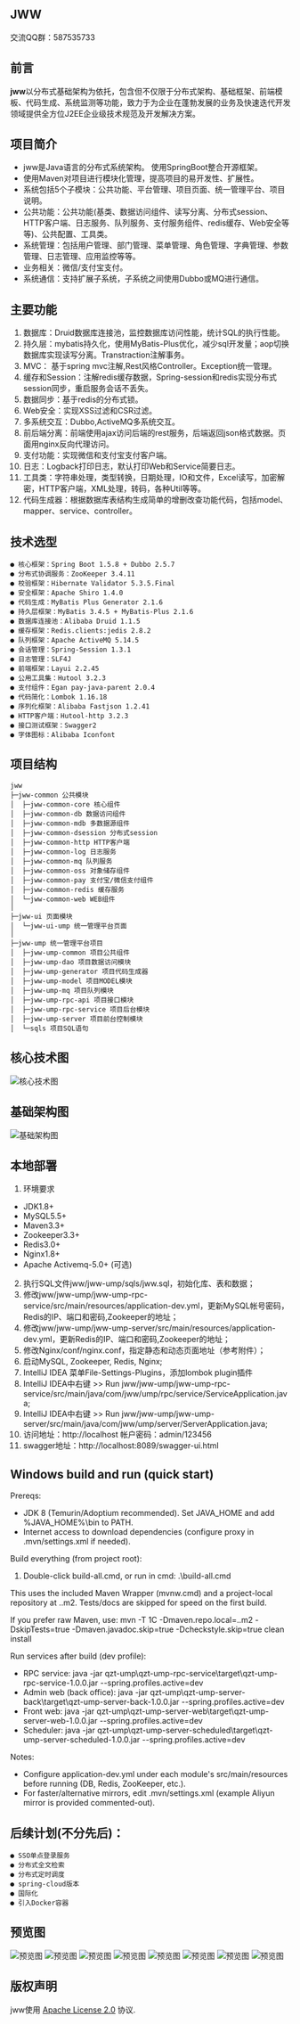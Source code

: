 ## JWW
交流QQ群：587535733

## 前言
**jww**以分布式基础架构为依托，包含但不仅限于分布式架构、基础框架、前端模板、代码生成、系统监测等功能，致力于为企业在蓬勃发展的业务及快速迭代开发领域提供全方位J2EE企业级技术规范及开发解决方案。

## 项目简介
- jww是Java语言的分布式系统架构。 使用SpringBoot整合开源框架。
- 使用Maven对项目进行模块化管理，提高项目的易开发性、扩展性。
- 系统包括5个子模块：公共功能、平台管理、项目页面、统一管理平台、项目说明。
- 公共功能：公共功能(基类、数据访问组件、读写分离、分布式session、HTTP客户端、日志服务、队列服务、支付服务组件、redis缓存、Web安全等等)、公共配置、工具类。
- 系统管理：包括用户管理、部门管理、菜单管理、角色管理、字典管理、参数管理、日志管理、应用监控等等。
- 业务相关：微信/支付宝支付。
- 系统通信：支持扩展子系统，子系统之间使用Dubbo或MQ进行通信。

## 主要功能
 1. 数据库：Druid数据库连接池，监控数据库访问性能，统计SQL的执行性能。 
 2. 持久层：mybatis持久化，使用MyBatis-Plus优化，减少sql开发量；aop切换数据库实现读写分离。Transtraction注解事务。
 3. MVC： 基于spring mvc注解,Rest风格Controller。Exception统一管理。
 4. 缓存和Session：注解redis缓存数据，Spring-session和redis实现分布式session同步，重启服务会话不丢失。
 5. 数据同步：基于redis的分布式锁。
 6. Web安全：实现XSS过滤和CSR过滤。
 7. 多系统交互：Dubbo,ActiveMQ多系统交互。
 8. 前后端分离：前端使用ajax访问后端的rest服务，后端返回json格式数据。页面用nginx反向代理访问。
 9. 支付功能：实现微信和支付宝支付客户端。
 10. 日志：Logback打印日志，默认打印Web和Service简要日志。
 11. 工具类：字符串处理，类型转换，日期处理，IO和文件，Excel读写，加密解密，HTTP客户端，XML处理，转码，各种Util等等。
 12. 代码生成器：根据数据库表结构生成简单的增删改查功能代码，包括model、mapper、service、controller。

## 技术选型
    ● 核心框架：Spring Boot 1.5.8 + Dubbo 2.5.7
    ● 分布式协调服务：ZooKeeper 3.4.11
    ● 校验框架：Hibernate Validator 5.3.5.Final
    ● 安全框架：Apache Shiro 1.4.0
    ● 代码生成：MyBatis Plus Generator 2.1.6
    ● 持久层框架：MyBatis 3.4.5 + MyBatis-Plus 2.1.6
    ● 数据库连接池：Alibaba Druid 1.1.5
    ● 缓存框架：Redis.clients:jedis 2.8.2
    ● 队列框架：Apache ActiveMQ 5.14.5
    ● 会话管理：Spring-Session 1.3.1
    ● 日志管理：SLF4J 
    ● 前端框架：Layui 2.2.45
    ● 公用工具集：Hutool 3.2.3
    ● 支付组件：Egan pay-java-parent 2.0.4
    ● 代码简化：Lombok 1.16.18
    ● 序列化框架：Alibaba Fastjson 1.2.41
    ● HTTP客户端：Hutool-http 3.2.3
    ● 接口测试框架：Swagger2
    ● 字体图标：Alibaba Iconfont
    

## 项目结构 
```
jww
├─jww-common 公共模块
│  ├─jww-common-core 核心组件
│  ├─jww-common-db 数据访问组件
│  ├─jww-common-mdb 多数据源组件
│  ├─jww-common-dsession 分布式session
│  ├─jww-common-http HTTP客户端
│  ├─jww-common-log 日志服务
│  ├─jww-common-mq 队列服务
│  ├─jww-common-oss 对象储存组件
│  ├─jww-common-pay 支付宝/微信支付组件
│  ├─jww-common-redis 缓存服务
│  └─jww-common-web WEB组件
│ 
├─jww-ui 页面模块
│  └─jww-ui-ump 统一管理平台页面
│ 
├─jww-ump 统一管理平台项目
│  ├─jww-ump-common 项目公共组件
│  ├─jww-ump-dao 项目数据访问模块
│  ├─jww-ump-generator 项目代码生成器
│  ├─jww-ump-model 项目MODEL模块
│  ├─jww-ump-mq 项目队列模块
│  ├─jww-ump-rpc-api 项目接口模块
│  ├─jww-ump-rpc-service 项目后台模块
│  ├─jww-ump-server 项目前台控制模块
│  └─sqls 项目SQL语句
``` 

## 核心技术图

![核心技术图](jww-readme/后台核心技术图.png)

## 基础架构图

![基础架构图](jww-readme/后台基础架构图.png)

## 本地部署

  1. 环境要求
   * JDK1.8+
   * MySQL5.5+
   * Maven3.3+
   * Zookeeper3.3+
   * Redis3.0+
   * Nginx1.8+
   * Apache Activemq-5.0+ (可选)
 2.	执行SQL文件jww/jww-ump/sqls/jww.sql，初始化库、表和数据；
 3.	修改jww/jww-ump/jww-ump-rpc-service/src/main/resources/application-dev.yml，更新MySQL帐号密码，Redis的IP、端口和密码,Zookeeper的地址；
 4. 修改jww/jww-ump/jww-ump-server/src/main/resources/application-dev.yml，更新Redis的IP、端口和密码,Zookeeper的地址；
 5.	修改Nginx/conf/nginx.conf，指定静态和动态页面地址（参考附件）；
 6.	启动MySQL, Zookeeper, Redis, Nginx;
 7. IntelliJ IDEA 菜单File-Settings-Plugins，添加lombok plugin插件
 8. IntelliJ IDEA中右键 >> Run jww/jww-ump/jww-ump-rpc-service/src/main/java/com/jww/ump/rpc/service/ServiceApplication.java;
 9. IntelliJ IDEA中右键 >> Run jww/jww-ump/jww-ump-server/src/main/java/com/jww/ump/server/ServerApplication.java;
 10. 访问地址：http://localhost 帐户密码：admin/123456
 11. swagger地址：http://localhost:8089/swagger-ui.html

## Windows build and run (quick start)

Prereqs:
- JDK 8 (Temurin/Adoptium recommended). Set JAVA_HOME and add %JAVA_HOME%\bin to PATH.
- Internet access to download dependencies (configure proxy in .mvn/settings.xml if needed).

Build everything (from project root):

1) Double-click build-all.cmd, or run in cmd:
   .\build-all.cmd

This uses the included Maven Wrapper (mvnw.cmd) and a project-local repository at .\.m2. Tests/docs are skipped for speed on the first build.

If you prefer raw Maven, use:
   mvn -T 1C -Dmaven.repo.local=.\.m2 -DskipTests=true -Dmaven.javadoc.skip=true -Dcheckstyle.skip=true clean install

Run services after build (dev profile):
- RPC service:
   java -jar qzt-ump\qzt-ump-rpc-service\target\qzt-ump-rpc-service-1.0.0.jar --spring.profiles.active=dev
- Admin web (back office):
   java -jar qzt-ump\qzt-ump-server-back\target\qzt-ump-server-back-1.0.0.jar --spring.profiles.active=dev
- Front web:
   java -jar qzt-ump\qzt-ump-server-web\target\qzt-ump-server-web-1.0.0.jar --spring.profiles.active=dev
- Scheduler:
   java -jar qzt-ump\qzt-ump-server-scheduled\target\qzt-ump-server-scheduled-1.0.0.jar --spring.profiles.active=dev

Notes:
- Configure application-dev.yml under each module's src/main/resources before running (DB, Redis, ZooKeeper, etc.).
- For faster/alternative mirrors, edit .mvn/settings.xml (example Aliyun mirror is provided commented-out).

## 后续计划(不分先后)：
    ● SSO单点登录服务
    ● 分布式全文检索
    ● 分布式定时调度
    ● spring-cloud版本
    ● 国际化
    ● 引入Docker容器
    
## 预览图

![预览图](jww-readme/ui-demo-index.png)
![预览图](jww-readme/ui-demo-userList.png)
![预览图](jww-readme/ui-demo-deptList.png)
![预览图](jww-readme/ui-demo-menuList.png)
![预览图](jww-readme/ui-demo-roleList.png)
![预览图](jww-readme/ui-demo-log.png)
![预览图](jww-readme/ui-demo-webMonitor.png)
![预览图](jww-readme/ui-demo-swagger2.png)
    
## 版权声明
jww使用 [Apache License 2.0][] 协议.

[Apache License 2.0]: http://www.apache.org/licenses/LICENSE-2.0
